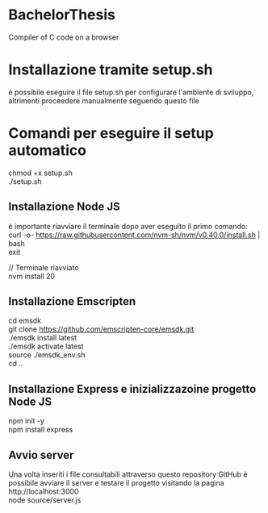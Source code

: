 # BachelorThesis
Compiler of C code on a browser

# Installazione tramite setup.sh
è possibile eseguire il file setup.sh per configurare l'ambiente di sviluppo, altrimenti proceedere manualmente seguendo questo file  

# Comandi per eseguire il setup automatico  
chmod +x setup.sh  
./setup.sh  


## Installazione Node JS
è importante riavviare il terminale dopo aver eseguito il primo comando:  
curl -o- https://raw.githubusercontent.com/nvm-sh/nvm/v0.40.0/install.sh | bash  
exit  

// Terminale riavviato  
nvm install 20	  

## Installazione Emscripten
cd emsdk  
git clone https://github.com/emscripten-core/emsdk.git  
./emsdk install latest  
./emsdk activate latest  
source ./emsdk_env.sh  
cd ..

## Installazione Express e inizializzazoine progetto Node JS
npm init -y  
npm install express

## Avvio server 
Una volta inseriti i file consultabili attraverso questo repository GitHub è possibile avviare il server e testare il progetto visitando la pagina http://localhost:3000  
node source/server.js

